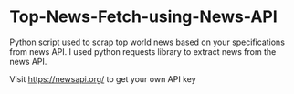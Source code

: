 # Top-News-Fetch-using-News-API
Python script used to scrap top world news based on your specifications from news API. I used python requests library to extract news from the news API.

 Visit https://newsapi.org/ to get your own API key
